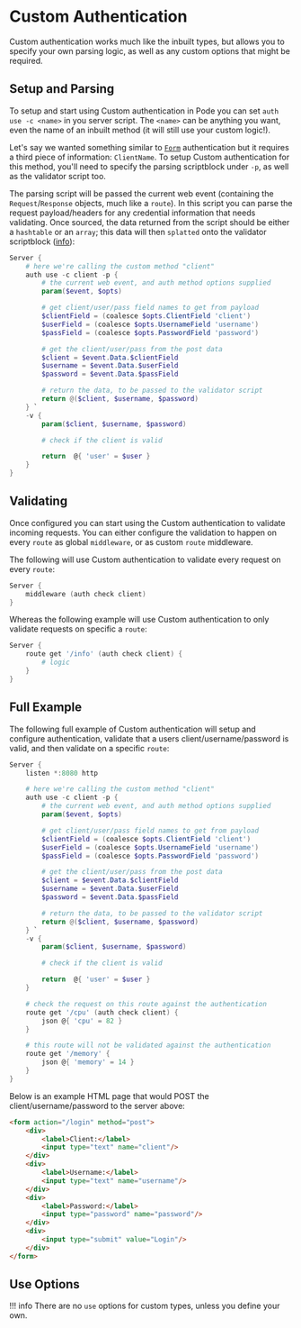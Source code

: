 # Custom Authentication

Custom authentication works much like the inbuilt types, but allows you to specify your own parsing logic, as well as any custom options that might be required.

## Setup and Parsing

To setup and start using Custom authentication in Pode you can set `auth use -c <name>` in you server script. The `<name>` can be anything you want, even the name of an inbuilt method (it will still use your custom logic!).

Let's say we wanted something similar to [`Form`](../Form) authentication but it requires a third piece of information: `ClientName`. To setup Custom authentication for this method, you'll need to specify the parsing scriptblock under `-p`, as well as the validator script too.

The parsing script will be passed the current web event (containing the `Request`/`Response` objects, much like a `route`). In this script you can parse the request payload/headers for any credential information that needs validating. Once sourced, the data returned from the script should be either a `hashtable` or an `array`; this data will then `splatted` onto the validator scriptblock ([info](../../../Functions/Helpers/Invoke-ScriptBlock)):

```powershell
Server {
    # here we're calling the custom method "client"
    auth use -c client -p {
        # the current web event, and auth method options supplied
        param($event, $opts)

        # get client/user/pass field names to get from payload
        $clientField = (coalesce $opts.ClientField 'client')
        $userField = (coalesce $opts.UsernameField 'username')
        $passField = (coalesce $opts.PasswordField 'password')

        # get the client/user/pass from the post data
        $client = $event.Data.$clientField
        $username = $event.Data.$userField
        $password = $event.Data.$passField

        # return the data, to be passed to the validator script
        return @($client, $username, $password)
    } `
    -v {
        param($client, $username, $password)

        # check if the client is valid

        return  @{ 'user' = $user }
    }
}
```

## Validating

Once configured you can start using the Custom authentication to validate incoming requests. You can either configure the validation to happen on every `route` as global `middleware`, or as custom `route` middleware.

The following will use Custom authentication to validate every request on every `route`:

```powershell
Server {
    middleware (auth check client)
}
```

Whereas the following example will use Custom authentication to only validate requests on specific a `route`:

```powershell
Server {
    route get '/info' (auth check client) {
        # logic
    }
}
```

## Full Example

The following full example of Custom authentication will setup and configure authentication, validate that a users client/username/password is valid, and then validate on a specific `route`:

```powershell
Server {
    listen *:8080 http

    # here we're calling the custom method "client"
    auth use -c client -p {
        # the current web event, and auth method options supplied
        param($event, $opts)

        # get client/user/pass field names to get from payload
        $clientField = (coalesce $opts.ClientField 'client')
        $userField = (coalesce $opts.UsernameField 'username')
        $passField = (coalesce $opts.PasswordField 'password')

        # get the client/user/pass from the post data
        $client = $event.Data.$clientField
        $username = $event.Data.$userField
        $password = $event.Data.$passField

        # return the data, to be passed to the validator script
        return @($client, $username, $password)
    } `
    -v {
        param($client, $username, $password)

        # check if the client is valid

        return  @{ 'user' = $user }
    }

    # check the request on this route against the authentication
    route get '/cpu' (auth check client) {
        json @{ 'cpu' = 82 }
    }

    # this route will not be validated against the authentication
    route get '/memory' {
        json @{ 'memory' = 14 }
    }
}
```

Below is an example HTML page that would POST the client/username/password to the server above:

```html
<form action="/login" method="post">
    <div>
        <label>Client:</label>
        <input type="text" name="client"/>
    </div>
    <div>
        <label>Username:</label>
        <input type="text" name="username"/>
    </div>
    <div>
        <label>Password:</label>
        <input type="password" name="password"/>
    </div>
    <div>
        <input type="submit" value="Login"/>
    </div>
</form>
```

## Use Options

!!! info
    There are no `use` options for custom types, unless you define your own.